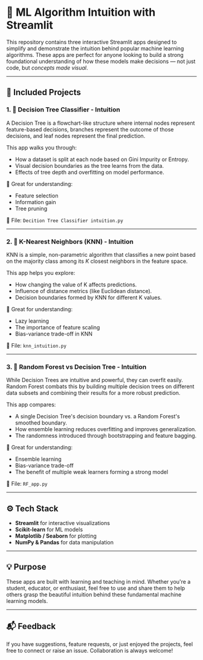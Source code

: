 # 🌟 ML Algorithm Intuition with Streamlit

This repository contains three interactive Streamlit apps designed to simplify and demonstrate the intuition behind popular machine learning algorithms. These apps are perfect for anyone looking to build a strong foundational understanding of how these models make decisions — not just code, but *concepts made visual*.

---

## 📘 Included Projects

### 1. 🌳 **Decision Tree Classifier - Intuition**

A Decision Tree is a flowchart-like structure where internal nodes represent feature-based decisions, branches represent the outcome of those decisions, and leaf nodes represent the final prediction.

This app walks you through:
- How a dataset is split at each node based on Gini Impurity or Entropy.
- Visual decision boundaries as the tree learns from the data.
- Effects of tree depth and overfitting on model performance.

🔎 Great for understanding:
- Feature selection
- Information gain
- Tree pruning

📁 File: `Decition Tree Classifier intuition.py`

---

### 2. 📍 **K-Nearest Neighbors (KNN) - Intuition**

KNN is a simple, non-parametric algorithm that classifies a new point based on the majority class among its *K* closest neighbors in the feature space.

This app helps you explore:
- How changing the value of K affects predictions.
- Influence of distance metrics (like Euclidean distance).
- Decision boundaries formed by KNN for different K values.

🔎 Great for understanding:
- Lazy learning
- The importance of feature scaling
- Bias-variance trade-off in KNN

📁 File: `knn_intuition.py`

---

### 3. 🌲 **Random Forest vs Decision Tree - Intuition**

While Decision Trees are intuitive and powerful, they can overfit easily. Random Forest combats this by building multiple decision trees on different data subsets and combining their results for a more robust prediction.

This app compares:
- A single Decision Tree's decision boundary vs. a Random Forest's smoothed boundary.
- How ensemble learning reduces overfitting and improves generalization.
- The randomness introduced through bootstrapping and feature bagging.

🔎 Great for understanding:
- Ensemble learning
- Bias-variance trade-off
- The benefit of multiple weak learners forming a strong model

📁 File: `RF_app.py`

---

## ⚙️ Tech Stack

- **Streamlit** for interactive visualizations
- **Scikit-learn** for ML models
- **Matplotlib / Seaborn** for plotting
- **NumPy & Pandas** for data manipulation

---

## 💡 Purpose

These apps are built with learning and teaching in mind. Whether you're a student, educator, or enthusiast, feel free to use and share them to help others grasp the beautiful intuition behind these fundamental machine learning models.

---

## 📬 Feedback

If you have suggestions, feature requests, or just enjoyed the projects, feel free to connect or raise an issue. Collaboration is always welcome!

